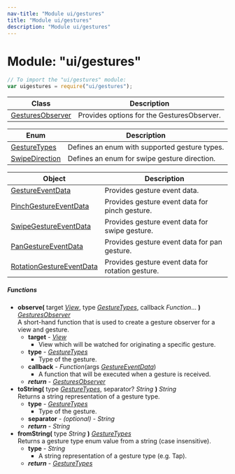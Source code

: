 ```yaml
---
nav-title: "Module ui/gestures"
title: "Module ui/gestures"
description: "Module ui/gestures"
---
```

# Module: "ui/gestures"

``` JavaScript
// To import the "ui/gestures" module:
var uigestures = require("ui/gestures");
```

Class | Description
------|------------
[GesturesObserver](../../ui/gestures/GesturesObserver.md) | Provides options for the GesturesObserver.

Enum | Description
------|------------
[GestureTypes](../../ui/gestures/GestureTypes.md) | Defines an enum with supported gesture types.
[SwipeDirection](../../ui/gestures/SwipeDirection.md) | Defines an enum for swipe gesture direction.

Object | Description
------|------------
[GestureEventData](../../ui/gestures/GestureEventData.md) | Provides gesture event data.
[PinchGestureEventData](../../ui/gestures/PinchGestureEventData.md) | Provides gesture event data for pinch gesture.
[SwipeGestureEventData](../../ui/gestures/SwipeGestureEventData.md) | Provides gesture event data for swipe gesture.
[PanGestureEventData](../../ui/gestures/PanGestureEventData.md) | Provides gesture event data for pan gesture.
[RotationGestureEventData](../../ui/gestures/RotationGestureEventData.md) | Provides gesture event data for rotation gesture.

##### Functions
 - **observe(** target [_View_](../../ui/core/view/View.md), type [_GestureTypes_](../../ui/gestures/GestureTypes.md), callback _Function_... **)** [_GesturesObserver_](../../ui/gestures/GesturesObserver.md)  
     A short-hand function that is used to create a gesture observer for a view and gesture.
   - **target** - [_View_](../../ui/core/view/View.md)  
     - View which will be watched for originating a specific gesture.
   - **type** - [_GestureTypes_](../../ui/gestures/GestureTypes.md)  
     - Type of the gesture.
   - **callback** - _Function_(args [_GestureEventData_](../../ui/gestures/GestureEventData.md))  
     - A function that will be executed when a gesture is received.
   - _**return**_ - [_GesturesObserver_](../../ui/gestures/GesturesObserver.md)
 - **toString(** type [_GestureTypes_](../../ui/gestures/GestureTypes.md), separator? _String_ **)** _String_  
     Returns a string representation of a gesture type.
   - **type** - [_GestureTypes_](../../ui/gestures/GestureTypes.md)  
     - Type of the gesture.
   - **separator** - _(optional)_ - _String_
   - _**return**_ - _String_
 - **fromString(** type _String_ **)** [_GestureTypes_](../../ui/gestures/GestureTypes.md)  
     Returns a gesture type enum value from a string (case insensitive).
   - **type** - _String_  
     - A string representation of a gesture type (e.g. Tap).
   - _**return**_ - [_GestureTypes_](../../ui/gestures/GestureTypes.md)